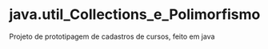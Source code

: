 # java.util_Collections_e_Polimorfismo
Projeto de prototipagem de cadastros de cursos, feito em java
